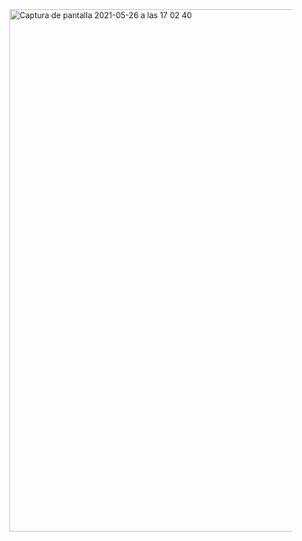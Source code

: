 <img width="930" alt="Captura de pantalla 2021-05-26 a las 17 02 40" src="https://user-images.githubusercontent.com/79402322/119683949-64047780-be44-11eb-8e97-d55348ace751.png">
